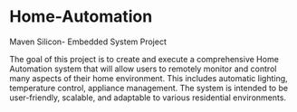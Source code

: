 # Home-Automation
Maven Silicon- Embedded System Project

The goal of this project is to create and execute a comprehensive Home 
Automation system that will allow users to remotely monitor and control many 
aspects of their home environment. This includes automatic lighting, temperature 
control, appliance management. The system is intended to be user-friendly, 
scalable, and adaptable to various residential environments.

